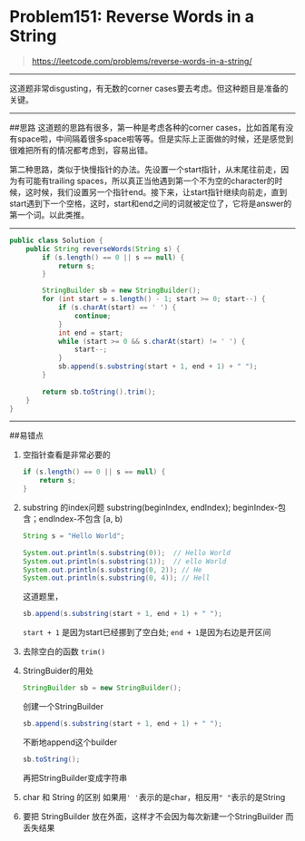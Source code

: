 # Problem151: Reverse Words in a String


> https://leetcode.com/problems/reverse-words-in-a-string/


---------------------------------------------------------------
这道题非常disgusting，有无数的corner cases要去考虑。但这种题目是准备的关键。

---------------------------------
##思路
这道题的思路有很多，第一种是考虑各种的corner cases，比如首尾有没有space啦，中间隔着很多space啦等等。但是实际上正面做的时候，还是感觉到很难把所有的情况都考虑到，容易出错。

第二种思路，类似于快慢指针的办法。先设置一个start指针，从末尾往前走，因为有可能有trailing spaces，所以真正当他遇到第一个不为空的character的时候，这时候，我们设置另一个指针end。接下来，让start指针继续向前走，直到start遇到下一个空格，这时，start和end之间的词就被定位了，它将是answer的第一个词。以此类推。

------------------------------------

```java
public class Solution {
    public String reverseWords(String s) {
        if (s.length() == 0 || s == null) {
            return s;
        }

        StringBuilder sb = new StringBuilder();
        for (int start = s.length() - 1; start >= 0; start--) {
            if (s.charAt(start) == ' ') {
                continue;
            }
            int end = start;
            while (start >= 0 && s.charAt(start) != ' ') {
                start--;
            }
            sb.append(s.substring(start + 1, end + 1) + " ");
        }
        
        return sb.toString().trim();
    }
}
```
---------------------
##易错点

1. 空指针查看是非常必要的
   ```java
   if (s.length() == 0 || s == null) {
       return s;
   }
   ```
2. substring 的index问题
   substring(beginIndex, endIndex);
   beginIndex-包含；endIndex-不包含      [a, b)
   
   ```java
   String s = "Hello World";
		
   System.out.println(s.substring(0));  // Hello World
   System.out.println(s.substring(1));  // ello World
   System.out.println(s.substring(0, 2)); // He
   System.out.println(s.substring(0, 4)); // Hell
   ```
   这道题里，
   ```java
   sb.append(s.substring(start + 1, end + 1) + " ");
   ```
   ```start + 1``` 是因为start已经挪到了空白处; ```end + 1```是因为右边是开区间
  
3. 去除空白的函数
   ```trim()```
4. StringBuider的用处
   ```java
   StringBuilder sb = new StringBuilder();
   ```
   创建一个StringBuilder
   ```java
   sb.append(s.substring(start + 1, end + 1) + " ");
   ```
   不断地append这个builder
   ```java
   sb.toString();
   ```
   再把StringBuilder变成字符串
 
5. char 和 String 的区别
如果用```' '```表示的是char，相反用```" "```表示的是String
6. 要把 StringBuilder 放在外面，这样才不会因为每次新建一个StringBuilder 而丢失结果